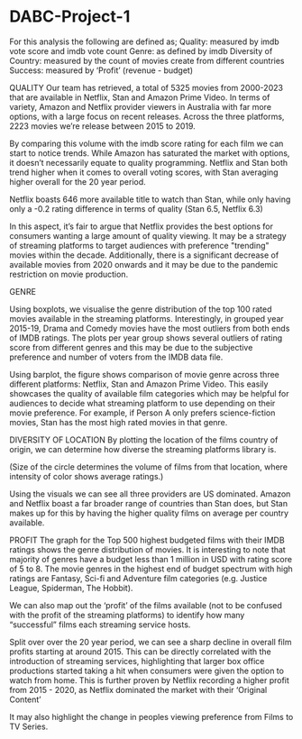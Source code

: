 # DABC-Project-1

For this analysis the following are defined as;
	Quality: measured by imdb vote score and imdb vote count
	Genre: as defined by imdb 
	Diversity of Country: measured by the count of movies create from different countries
	Success: measured by ‘Profit’ (revenue - budget)

QUALITY
Our team has retrieved, a total of 5325 movies from 2000-2023 that are available in Netflix, Stan and Amazon Prime Video. In terms of variety, Amazon and Netflix provider viewers in Australia with far more options, with a large focus on recent releases. Across the three platforms, 2223 movies we’re release between 2015 to 2019.

By comparing this volume with the imdb score rating for each film we can start to notice trends. While Amazon has saturated the market with options, it doesn’t necessarily equate to quality programming. Netflix and Stan both trend higher when it comes to overall voting scores, with Stan averaging higher overall for the 20 year period.

Netflix boasts 646 more available title to watch than Stan, while only having only a -0.2 rating difference in terms of quality (Stan 6.5, Netflix 6.3)

In this aspect, it’s fair to argue that Netflix provides the best options for consumers wanting a large amount of quality viewing. It may be a strategy of streaming platforms to target audiences with preference "trending" movies within the decade. Additionally, there is a significant decrease of available movies from 2020 onwards and it may be due to the pandemic restriction on movie production.

GENRE

Using boxplots, we visualise the genre distribution of the top 100 rated movies available in the streaming platforms. Interestingly, in grouped year 2015-19, Drama and Comedy movies have the most outliers from both ends of IMDB ratings. The plots per year group shows several outliers of rating score from different genres and this may be due to the subjective preference and number of voters from the IMDB data file.

Using barplot, the figure shows comparison of movie genre across three different platforms: Netflix, Stan and Amazon Prime Video. This easily showcases the quality of available film categories which may be helpful for audiences to decide what streaming platform to use depending on their movie preference. For example, if Person A only prefers science-fiction movies, Stan has the most high rated movies in that genre.

DIVERSITY OF LOCATION
By plotting the location of the films country of origin, we can determine how diverse the streaming platforms library is.

(Size of the circle determines the volume of films from that location, where intensity of color shows average ratings.)

Using the visuals we can see all three providers are US dominated. Amazon and Netflix boast a far broader range of countries than Stan does, but Stan makes up for this by having the higher quality films on average per country available. 

PROFIT
The graph for the Top 500 highest budgeted films with their IMDB ratings shows the genre distribution of movies. It is interesting to note that majority of genres have a budget less than 1 million in USD with rating score of 5 to 8. The movie genres in the highest end of budget spectrum with high ratings are Fantasy, Sci-fi and Adventure film categories (e.g. Justice League, Spiderman, The Hobbit). 

We can also map out the ‘profit’ of the films available (not to be confused with the profit of the streaming platforms) to identify how many “successful” films each streaming service hosts. 

Split over over the 20 year period, we can see a sharp decline in overall film profits starting at around 2015. This can be directly correlated with the introduction of streaming services, highlighting that larger box office productions started taking a hit when consumers were given the option to watch from home. This is further proven by Netflix recording a higher profit from 2015 - 2020, as Netflix dominated the market with their ‘Original Content’

It may also highlight the change in peoples viewing preference from Films to TV Series.
